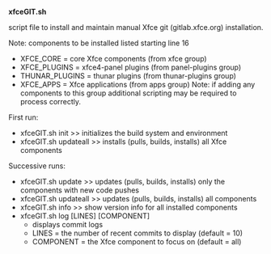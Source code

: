 **xfceGIT.sh**

script file to install and maintain manual Xfce git (gitlab.xfce.org) installation.

Note: components to be installed listed starting line 16
  -  XFCE_CORE = core Xfce components (from xfce group)
  -  XFCE_PLUGINS = xfce4-panel plugins (from panel-plugins group)
  -  THUNAR_PLUGINS = thunar plugins (from thunar-plugins group)
  -  XFCE_APPS = Xfce applications (from apps group)
Note: if adding any components to this group additional scripting may be required to process correctly.  

First run:
  - xfceGIT.sh init       >> initializes the build system and environment
  - xfceGIT.sh updateall  >> installs (pulls, builds, installs) all Xfce components

Successive runs:
  - xfceGIT.sh update     >> updates (pulls, builds, installs) only the components with new code pushes
  - xfceGIT.sh updateall  >> updates (pulls, builds, installs) all components
  - xfceGIT.sh info       >> show version info for all installed components
  - xfceGIT.sh log [LINES] [COMPONENT]
      - displays commit logs
      - LINES = the number of recent commits to display (default = 10)
      - COMPONENT = the Xfce component to focus on (default = all)
